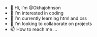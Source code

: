 - 👋 Hi, I’m @Okhajohnson
- 👀 I’m interested in coding 
- 🌱 I’m currently learning html and css
- 💞️ I’m looking to collaborate on projects 
- 📫 How to reach me ...

<!---
Okhajohnson/Okhajohnson is a ✨ special ✨ repository because its `README.md` (this file) appears on your GitHub profile.
You can click the Preview link to take a look at your changes.
--->
